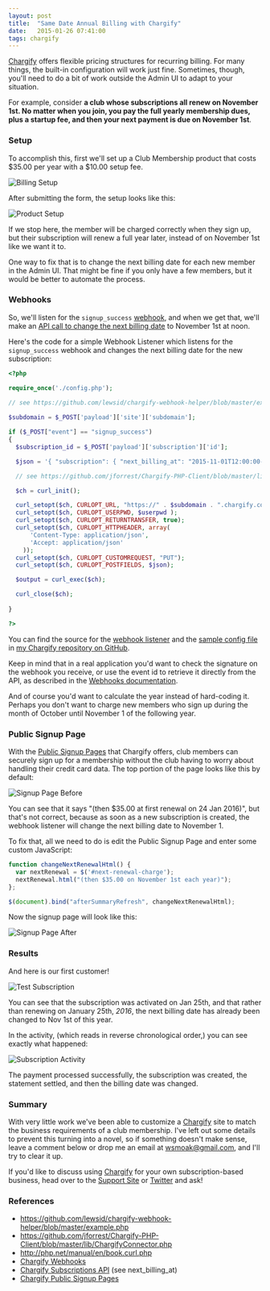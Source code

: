 ```yaml
---
layout: post
title:  "Same Date Annual Billing with Chargify"
date:   2015-01-26 07:41:00
tags: chargify
---
```


[Chargify][chargify] offers flexible pricing structures for recurring billing.  For many things, the built-in configuration will work just fine.  Sometimes, though, you'll need to do a bit of work outside the Admin UI to adapt to your situation.

For example, consider <b>a club whose subscriptions all renew on November 1st.  No matter when you join, you pay the full yearly membership dues, plus a startup fee, and then your next payment is due on November 1st</b>.

### Setup

To accomplish this, first we'll set up a Club Membership product that costs $35.00 per year with a $10.00 setup fee.

![Billing Setup](/images/2015/01/26/billing-setup.png "Billing Setup")

After submitting the form, the setup looks like this:

![Product Setup](/images/2015/01/26/product-setup.png "Product Setup")

If we stop here, the member will be charged correctly when they sign up, but their subscription will renew a full year later, instead of on November 1st like we want it to.

One way to fix that is to change the next billing date for each new member in the Admin UI.  That might be fine if you only have a few members, but it would be better to automate the process.

### Webhooks

So, we'll listen for the <code>signup_success</code> [webhook][webhooks], and when we get that, we'll make an [API call to change the next billing date][subscriptions-api] to November 1st at noon.

Here's the code for a simple Webhook Listener which listens for the <code>signup_success</code> webhook and changes the next billing date for the new subscription:

~~~ php
<?php

require_once('./config.php');
  
// see https://github.com/lewsid/chargify-webhook-helper/blob/master/example.php for example code

$subdomain = $_POST['payload']['site']['subdomain'];

if ($_POST["event"] == "signup_success")
{
  $subscription_id = $_POST['payload']['subscription']['id'];

  $json = '{ "subscription": { "next_billing_at": "2015-11-01T12:00:00-05:00" } }';

  // see https://github.com/jforrest/Chargify-PHP-Client/blob/master/lib/ChargifyConnector.php for example code

  $ch = curl_init();

  curl_setopt($ch, CURLOPT_URL, "https://" . $subdomain . ".chargify.com/subscriptions/" . $subscription_id );
  curl_setopt($ch, CURLOPT_USERPWD, $userpwd );
  curl_setopt($ch, CURLOPT_RETURNTRANSFER, true);
  curl_setopt($ch, CURLOPT_HTTPHEADER, array(
      'Content-Type: application/json',
      'Accept: application/json'
    ));
  curl_setopt($ch, CURLOPT_CUSTOMREQUEST, "PUT");
  curl_setopt($ch, CURLOPT_POSTFIELDS, $json);

  $output = curl_exec($ch);

  curl_close($ch);
  
}

?>
~~~

You can find the source for the [webhook listener](https://github.com/wsmoak/chargify/blob/20150126-blog/php/same-date-annual-billing-webhook.php) and the [sample config file](https://github.com/wsmoak/chargify/blob/20150126-blog/php/sample_config.php) in [my Chargify repository on GitHub](https://github.com/wsmoak/chargify).  

Keep in mind that in a real application you'd want to check the signature on the webhook you receive, or use the event id to retrieve it directly from the API, as described in the [Webhooks documentation][webhooks].

And of course you'd want to calculate the year instead of hard-coding it.  Perhaps you don't want to charge new members who sign up during the month of October until November 1 of the following year.

### Public Signup Page

With the [Public Signup Pages][psp] that Chargify offers, club members can securely sign up for a membership without the club having to worry about handling their credit card data.  The top portion of the page looks like this by default:

![Signup Page Before](/images/2015/01/26/psp-before.png "Signup Page Before")

You can see that it says "(then $35.00 at first renewal on 24 Jan 2016)", but that's not correct, because as soon as a new subscription is created, the webhook listener will change the next billing date to November 1.

To fix that, all we need to do is edit the Public Signup Page and enter some custom JavaScript:

~~~ javascript
function changeNextRenewalHtml() {
  var nextRenewal = $('#next-renewal-charge');
  nextRenewal.html("(then $35.00 on November 1st each year)");
};

$(document).bind("afterSummaryRefresh", changeNextRenewalHtml);
~~~

Now the signup page will look like this:

![Signup Page After](/images/2015/01/26/psp-after.png "Signup Page After")

### Results

And here is our first customer!

![Test Subscription](/images/2015/01/26/test-subscription.png "Test Subscription")

You can see that the subscription was activated on Jan 25th, and that rather than renewing on January 25th, _2016_, the next billing date has already been changed to Nov 1st of this year.

In the activity, (which reads in reverse chronological order,) you can see exactly what happened:

![Subscription Activity](/images/2015/01/26/subscription-activity.png "Subscription Activity")

The payment processed successfully, the subscription was created, the statement settled, and then the billing date was changed.

### Summary

With very little work we've been able to customize a [Chargify][chargify] site to match the business requirements of a club membership. I've left out some details to prevent this turning into a novel, so if something doesn't make sense, leave a comment below or drop me an email at <wsmoak@gmail.com>, and I'll try to clear it up.

If you'd like to discuss using [Chargify][chargify] for your own subscription-based business, head over to the [Support Site](https://chargify.zendesk.com/hc/en-us) or [Twitter](https://twitter.com/chargify) and ask!

### References

* <https://github.com/lewsid/chargify-webhook-helper/blob/master/example.php>
* <https://github.com/jforrest/Chargify-PHP-Client/blob/master/lib/ChargifyConnector.php> 
* <http://php.net/manual/en/book.curl.php>
* [Chargify Webhooks][webhooks]
* [Chargify Subscriptions API][subscriptions-api] (see next_billing_at)
* [Chargify Public Signup Pages][psp]

[chargify]: https://www.chargify.com
[subscriptions-api]: https://docs.chargify.com/api-subscriptions
[webhooks]: https://docs.chargify.com/webhooks
[psp]: https://docs.chargify.com/public-pages-intro